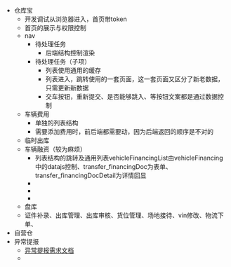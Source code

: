 - 仓库宝
	- 开发调试从浏览器进入，首页带token
	- 首页的展示与权限控制
	- nav
		- 待处理任务
			- 后端结构控制渲染
		- 待处理任务（子项）
			- 列表使用通用的缓存
			- 列表进入，跳转使用的一套页面，这一套页面又区分了新老数据，只需更新新数据
			- 交车按钮，重新提交、是否能够跳入、等按钮文案都是通过数据控制
	- 车辆费用
		- 单独的列表结构
		- 需要添加费用时，前后端都需要动，因为后端返回的顺序是不对的
	- 临时出库
	- 车辆融资（较为麻烦）
		- 列表结构的跳转及通用列表vehicleFinancingList由vehicleFinancing中的datajs控制、transfer_financingDoc为表单、transfer_financingDocDetail为详情回显
		-
		-
		-
	- 盘库
	- 证件补录、出库管理、出库审核、货位管理、场地接待、vin修改、物流下单、
- 自营仓
- 异常提报
	- [异常提报需求文档](https://doc.xin.com/pages/viewpage.action?pageId=18120107)
	-